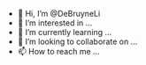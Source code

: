 - 👋 Hi, I’m @DeBruyneLi
- 👀 I’m interested in ...
- 🌱 I’m currently learning ...
- 💞️ I’m looking to collaborate on ...
- 📫 How to reach me ...

<!---
DeBruyneLi/DeBruyneLi is a ✨ special ✨ repository because its `README.md` (this file) appears on your GitHub profile.
You can click the Preview link to take a look at your changes.
--->
